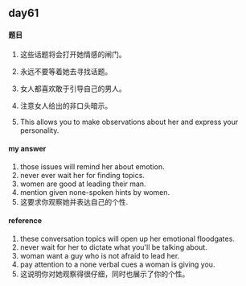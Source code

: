 ## day61

#### 题目

1.    这些话题将会打开她情感的闸门。

2.    永远不要等着她去寻找话题。

3.    女人都喜欢敢于引导自己的男人。

4.    注意女人给出的非口头暗示。

5.    This allows you to make observations about her and express your personality.


#### my answer

1. those issues will remind her about emotion.
2. never ever wait her for finding topics.
3. women are good at leading their man.
4. mention given none-spoken hints by women.
5. 这要求你观察她并表达自己的个性.

#### reference

1. these conversation topics will open up her emotional floodgates.
2. never wait for her to dictate what you'll be talking about.
3. woman want a guy who is not afraid to lead her.
4. pay attention to a none verbal cues a woman is giving you.
5. 这说明你对她观察得很仔细，同时也展示了你的个性。
